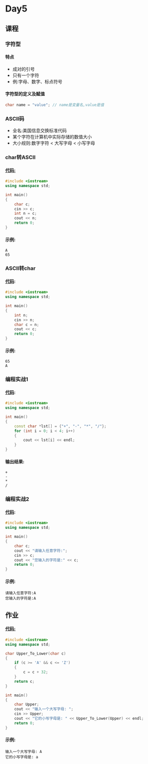 # Day5
## 课程
### 字符型
#### 特点
- 成对的引号
- 只有一个字符
- 例:字母、数字、标点符号
  
#### 字符型的定义及赋值
```cpp
char name = "value"; // name是变量名,value是值
```
### ASCII码
- 全名:美国信息交换标准代码
- 某个字符在计算机中实际存储的数值大小
- 大小规则:数字字符 < 大写字母 < 小写字母
### char转ASCII
#### [代码:](chartoascii.cpp)
```cpp
#include <iostream>
using namespace std;

int main()
{
	char c;
	cin >> c;
	int n = c;
	cout << n;
	return 0;
}
```
#### 示例:
```
A
65
```
### ASCII转char
#### [代码](asciitochar.cpp):
```cpp
#include <iostream>
using namespace std;

int main()
{
	int n;
	cin >> n;
	char c = n;
	cout << c;
	return 0;
}
```
#### 示例:
```
65
A
```
### 编程实战1
#### [代码](1.cpp):
```cpp
#include <iostream>
using namespace std;

int main()
{
	const char *lst[] = {"+", "-", "*", "/"};
	for (int i = 0; i < 4; i++)
	{
		cout << lst[i] << endl;
	}
}
```
#### 输出结果:
```
+
-
*
/
```
### 编程实战2
#### [代码](2.cpp):
```cpp
#include <iostream>
using namespace std;

int main()
{
	char c;
	cout << "请输入任意字符:";
	cin >> c;
	cout << "您输入的字符是:" << c;
	return 0;
}
```
#### 示例:
```
请输入任意字符:A
您输入的字符是:A
```
## 作业
#### [代码:](homework.cpp)
```cpp
#include <iostream>
using namespace std;

char Upper_To_Lower(char c)
{
	if (c >= 'A' && c <= 'Z')
	{
		c = c + 32;
	}
	return c;
}

int main()
{
	char Upper;
	cout << "输入一个大写字母: ";
	cin >> Upper;
	cout << "它的小写字母是: " << Upper_To_Lower(Upper) << endl;
	return 0;
}
```
#### 示例:
```
输入一个大写字母: A
它的小写字母是: a
```